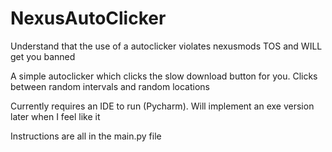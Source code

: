 # NexusAutoClicker

 Understand that the use of a autoclicker violates nexusmods TOS and WILL get you banned

 A simple autoclicker which clicks the slow download button for you. Clicks between random intervals and random locations 
 
 Currently requires an IDE to run (Pycharm). Will implement an exe version later when I feel like it

 Instructions are all in the main.py file
 
